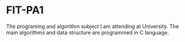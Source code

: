# FIT-PA1
The programing and algorithm subject I am attending at University. The main algorithms and data structure are programmed in C language.
